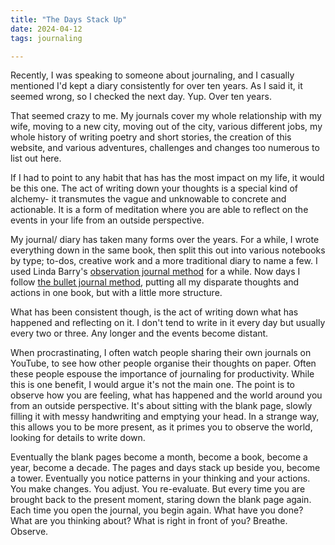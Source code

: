 ```yaml
---
title: "The Days Stack Up"
date: 2024-04-12
tags: journaling

---
```


Recently, I was speaking to someone about journaling, and I casually mentioned I'd kept a diary consistently for over ten years. As I said it, it seemed wrong, so I checked the next day. Yup. Over ten years. 

That seemed crazy to me. My journals cover my whole relationship with my wife, moving to a new city, moving out of the city, various different jobs, my whole history of writing poetry and short stories, the creation of this website, and various adventures, challenges and changes too numerous to list out here. 

If I had to point to any habit that has has the most impact on my life, it would be this one. The act of writing down your thoughts is a special kind of alchemy- it transmutes the vague and unknowable to concrete and actionable. It is a form of meditation where you are able to reflect on the events in your life from an outside perspective.

My journal/ diary has taken many forms over the years. For a while, I wrote everything down in the same book, then split this out into various notebooks by type; to-dos, creative work and a more traditional diary to name a few. I used Linda Barry's [observation journal method](https://www.themarginalian.org/2014/12/02/lynda-barry-syllabus-book/) for a while. Now days I follow [the bullet journal method](https://bulletjournal.com/blogs/faq), putting all my disparate thoughts and actions in one book, but with a little more structure. 

What has been consistent though, is the act of writing down what has happened and reflecting on it. I don't tend to write in it every day but usually every two or three. Any longer and the events become distant. 

When procrastinating, I often watch people sharing their own journals on YouTube, to see how other people organise their thoughts on paper. Often these people espouse the importance of journaling for productivity. While this is one benefit, I would argue it's not the main one. The point is to observe how you are feeling, what has happened and the world around you from an outside perspective.  It's about sitting with the blank page, slowly filling it with messy handwriting and emptying your head. In a strange way, this allows you to be more present, as it primes you to observe the world, looking for details to write down. 

Eventually the blank pages become a month, become a book, become a year, become a decade. The pages and days stack up beside you, become a tower. Eventually you notice patterns in your thinking and your actions. You make changes. You adjust. You re-evaluate. But every time you are brought back to the present moment, staring down the blank page again. Each time you open the journal, you begin again. What have you done? What are you thinking about? What is right in front of you? Breathe. Observe. 



